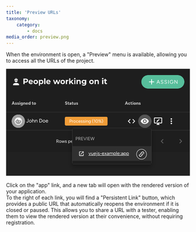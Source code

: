 ```yaml
---
title: 'Preview URLs'
taxonomy:
    category:
        - docs
media_order: preview.png
---
```


When the environment is open, a "Preview" menu is available, allowing you to access all the URLs of the project.  

![preview](preview.png?style=max-width:25rem;)  

Click on the "app" link, and a new tab will open with the rendered version of your application.  
To the right of each link, you will find a "Persistent Link" button, which provides a public URL that automatically reopens the environment if it is closed or paused. This allows you to share a URL with a tester, enabling them to view the rendered version at their convenience, without requiring registration.  

